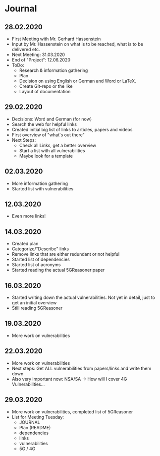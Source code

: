# Journal
## 28.02.2020
* First Meeting with Mr. Gerhard Hassenstein
* Input by Mr. Hassenstein on what is to be reached, what is to be delivered etc.
* Next Meeting: 31.03.2020
* End of "Project": 12.06.2020
* ToDo:
  * Research & information gathering
  * Plan
  * Decision on using English or German and Word or LaTeX.
  * Create Git-repo or the like
  * Layout of documentation
## 29.02.2020
* Decisions: Word and German (for now)
* Search the web for helpful links
* Created initial big list of links to articles, papers and videos
* First overview of "what's out there"
* Next Steps:
  * Check all Links, get a better overview
  * Start a list with all vulnerabilities
  * Maybe look for a template
## 02.03.2020
* More information gathering
* Started list with vulnerabilities
## 12.03.2020
* Even more links!
## 14.03.2020
* Created plan
* Categorize/"Describe" links
* Remove links that are either redundant or not helpful
* Started list of dependencies
* Started list of acronyms
* Started reading the actual 5GReasoner paper
## 16.03.2020
* Started writing down the actual vulnerabilities. Not yet in detail, just to get an initial overview
* Still reading 5GReasoner
## 19.03.2020
* More work on vulnerabilities
## 22.03.2020
* More work on vulnerabilities
* Next steps: Get ALL vulnerabilities from papers/links and write them down
* Also very important now: NSA/SA -> How will I cover 4G Vulnerabilities...
## 29.03.2020
* More work on vulnerabilities, completed list of 5GReasoner
* List for Meeting Tuesday:
  * JOURNAL
  * Plan (README)
  * dependencies
  * links
  * vulnerabilities
  * 5G / 4G
